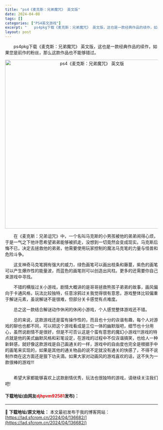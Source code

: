 ```yaml
---
title: "ps4《麦克斯：兄弟魔咒》 英文版"
date: 2024-04-08
tags: []
categories: ["PS4英文游戏"]
excerpt: "　　ps4pkg下载《麦克斯：兄弟魔咒》 英文版，这也是一款经典作品的续作，如果您是前作的粉丝，那么这款作品也不能够错过。 　　在《麦克斯：兄弟诅咒》中，一个名叫马克斯的小男孩被他的弟弟闹得心烦，于是一气之下他许愿希望弟弟能够被抓走，没想到一切竟然会变成现实。马克斯后悔不已，决定去拯救他的弟弟，他需&hellip;"
layout: post
---
```


 <p>　　ps4pkg下载《麦克斯：兄弟魔咒》 英文版，这也是一款经典作品的续作，如果您是前作的粉丝，那么这款作品也不能够错过。</p> <p align="center"><img border="0" src="https://lad.sfcrom.cn/wp-content/uploads/2024/04/20240408_6613a40639903.webp" width="557" alt="ps4《麦克斯：兄弟魔咒》 英文版" /></p> <p>　　在《麦克斯：兄弟诅咒》中，一个名叫马克斯的小男孩被他的弟弟闹得心烦，于是一气之下他许愿希望弟弟能够被抓走，没想到一切竟然会变成现实。马克斯后悔不已，决定去拯救他的弟弟，他需要使用玩家控制的魔法马克笔的力量与怪兽和危险斗争。</p> <p>　　这支神奇马克笔拥有强大的威力，绿色画笔可以画出枝条和藤蔓，紫色的画笔可以产生爆炸性的能量波，而蓝色的画笔则可以创造出风柱。更多的还需要你自己来游戏中寻找。</p> <p>　　不错的横版过关小游戏，剧情大概讲的是哥哥拯救熊孩子弟弟的故事，画风偏向于卡通风格，玩法比较独特，任意涂鸦过关我觉得很有意思，游戏整体比较偏重于解谜元素，虽说解谜不是很难，但部分关卡感觉有点难度。</p> <p>　　总之这一款结合解谜动作休闲的休闲小游戏，个人感觉整体游戏还不错。</p> <p>　　总的来说，这款游戏还是蛮有操作性的，而且也十分的诙谐有趣，每个人对游戏的聊也也都不同，可以把这个游戏看成是三位一体的幽默版吧，细节也十分用心，虽然说剧情不是很好，但是不可否认这是个蛮有意思的魔幻小游戏!!!游戏的特点就是他的美式幽默风格和彩笔设定，在游戏的过程中不仅诙谐搞笑，也给人一种新鲜感，就好像这款游戏是自己画通关的一样，游戏中的自由度也完全是根据手中的画笔来实现的，如果是其他的通关物品的说不定就没有通关的快感了，不得不说制作商在这方面还是狠下功夫滴。如果大家对动画风的游戏喜欢的话，这不失为一款很棒的游戏!!!</p> <p><br />　　希望大家都能够喜欢上这款剧情优秀，玩法也很独特的游戏，请继续关注我们吧!</p> <p><h4>下载地址(由网友<font color="red">djhpvm92581</font>发布)：</h4></p> 

---
📖 **下载地址/原文地址：** 本文最初发布于我的博客网站：[https://lad.sfcrom.cn/2024/04/136682/](https://lad.sfcrom.cn/2024/04/136682/)
